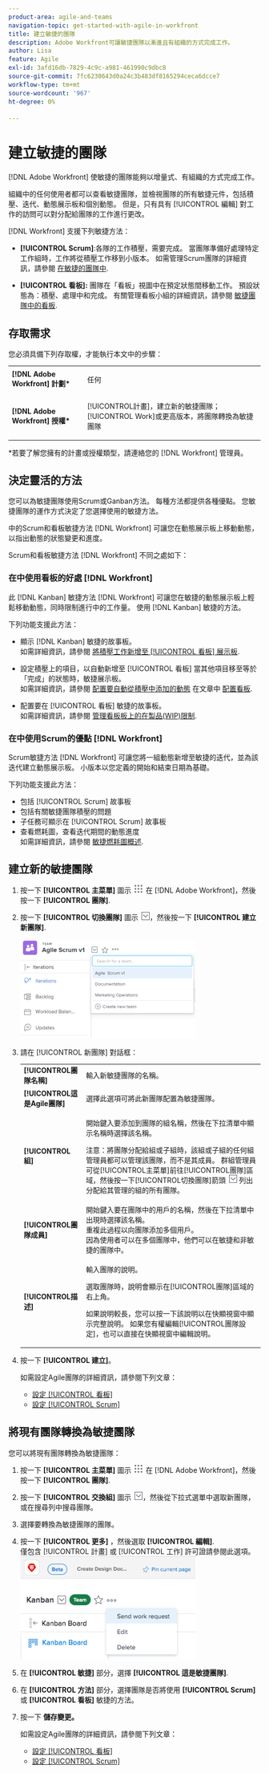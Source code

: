 ```yaml
---
product-area: agile-and-teams
navigation-topic: get-started-with-agile-in-workfront
title: 建立敏捷的團隊
description: Adobe Workfront可讓敏捷團隊以漸進且有組織的方式完成工作。
author: Lisa
feature: Agile
exl-id: 3afd16db-7829-4c9c-a981-461990c9dbc8
source-git-commit: 7fc6230643d0a24c3b483df8165294ceca6dcce7
workflow-type: tm+mt
source-wordcount: '967'
ht-degree: 0%

---
```


# 建立敏捷的團隊

[!DNL Adobe Workfront] 使敏捷的團隊能夠以增量式、有組織的方式完成工作。

組織中的任何使用者都可以查看敏捷團隊，並檢視團隊的所有敏捷元件，包括積壓、迭代、動態展示板和個別動態。 但是，只有具有 [!UICONTROL 編輯] 對工作的訪問可以對分配給團隊的工作進行更改。

[!DNL Workfront] 支援下列敏捷方法：

* **[!UICONTROL Scrum]**:各隊的工作積壓，需要完成。 當團隊準備好處理特定工作組時，工作將從積壓工作移到小版本。 如需管理Scrum團隊的詳細資訊，請參閱 [在敏捷的團隊中](../../agile/use-scrum-in-an-agile-team/scrum-in-an-agile-team.md).

* **[!UICONTROL 看板]:** 團隊在「看板」視圖中在預定狀態間移動工作。 預設狀態為：積壓、處理中和完成。 有關管理看板小組的詳細資訊，請參閱 [敏捷團隊中的看板](../../agile/use-kanban-in-an-agile-team/using-kanban-in-an-agile-team.md).

## 存取需求

您必須具備下列存取權，才能執行本文中的步驟：

<table style="table-layout:auto"> 
 <col> 
 </col> 
 <col> 
 </col> 
 <tbody> 
  <tr> 
   <td role="rowheader"><strong>[!DNL Adobe Workfront] 計劃*</strong></td> 
   <td> <p>任何</p> </td> 
  </tr> 
  <tr> 
   <td role="rowheader"><strong>[!DNL Adobe Workfront] 授權*</strong></td> 
   <td> <p>[!UICONTROL計畫]，建立新的敏捷團隊；[!UICONTROL Work]或更高版本，將團隊轉換為敏捷團隊</p> </td> 
  </tr> 
 </tbody> 
</table>

&#42;若要了解您擁有的計畫或授權類型，請連絡您的 [!DNL Workfront] 管理員。

## 決定靈活的方法

您可以為敏捷團隊使用Scrum或Ganban方法。 每種方法都提供各種優點。 您敏捷團隊的運作方式決定了您選擇使用的敏捷方法。

中的Scrum和看板敏捷方法 [!DNL Workfront] 可讓您在動態展示板上移動動態，以指出動態的狀態變更和進度。

Scrum和看板敏捷方法 [!DNL Workfront] 不同之處如下：

### 在中使用看板的好處 [!DNL Workfront]

此 [!DNL Kanban] 敏捷方法 [!DNL Workfront] 可讓您在敏捷的動態展示板上輕鬆移動動態，同時限制進行中的工作量。 使用 [!DNL Kanban] 敏捷的方法。

下列功能支援此方法：

* 顯示 [!DNL Kanban] 敏捷的故事板。\
   如需詳細資訊，請參閱 [將積壓工作新增至 [!UICONTROL 看板] 展示板](../../agile/use-kanban-in-an-agile-team/view-the-backlog-on-the-kanban-board.md).

* 設定積壓上的項目，以自動新增至 [!UICONTROL 看板] 當其他項目移至等於「完成」的狀態時，敏捷展示板。\
   如需詳細資訊，請參閱 [配置要自動從積壓中添加的動態](../../agile/get-started-with-agile-in-workfront/configure-kanban.md#configur5) 在文章中 [配置看板](../../agile/get-started-with-agile-in-workfront/configure-kanban.md).

* 配置要在 [!UICONTROL 看板] 敏捷的故事板。\
   如需詳細資訊，請參閱 [管理看板板上的在製品(WIP)限制](../../agile/use-kanban-in-an-agile-team/work-in-progress-limit-on-the-kanban-board.md).

### 在中使用Scrum的優點 [!DNL Workfront]

Scrum敏捷方法 [!DNL Workfront] 可讓您將一組動態新增至敏捷的迭代，並為該迭代建立動態展示板。 小版本以您定義的開始和結束日期為基礎。

下列功能支援此方法：

* 包括 [!UICONTROL Scrum] 故事板
* 包括有關敏捷團隊積壓的問題
* 子任務可顯示在 [!UICONTROL Scrum] 故事板
* 查看燃耗圖，查看迭代期間的動態進度\
   如需詳細資訊，請參閱 [敏捷燃耗圖概述](../../agile/use-scrum-in-an-agile-team/burndown/burndown-chart-overview.md).

## 建立新的敏捷團隊

1. 按一下 **[!UICONTROL 主菜單]** 圖示 ![](assets/main-menu-icon.png) 在 [!DNL Adobe Workfront]，然後按一下 **[!UICONTROL 團隊]**.
1. 按一下 **[!UICONTROL 切換團隊]** 圖示 ![切換團隊表徵圖](assets/switch-team-icon.png)，然後按一下 **[!UICONTROL 建立新團隊]**.

   ![選擇「建立新團隊」。](assets/create-new-team-350x198.png)

1. 請在 [!UICONTROL 新團隊] 對話框：

   <table style="table-layout:auto"> 
    <col> 
    <col> 
    <tbody> 
     <tr> 
      <td role="rowheader"><strong>[!UICONTROL團隊名稱]</strong> </td> 
      <td>輸入新敏捷團隊的名稱。</td> 
     </tr> 
     <tr> 
      <td role="rowheader"><strong>[!UICONTROL這是Agile團隊]</strong> </td> 
      <td>選擇此選項可將此新團隊配置為敏捷團隊。</td> 
     </tr> 
     <tr data-mc-conditions="QuicksilverOrClassic.Quicksilver"> 
      <td role="rowheader"><strong>[!UICONTROL組]</strong> </td> 
      <td> <p>開始鍵入要添加到團隊的組名稱，然後在下拉清單中顯示名稱時選擇該名稱。</p> <p>注意：將團隊分配給組或子組時，該組或子組的任何組管理員都可以管理該團隊，而不是其成員。 群組管理員可從[!UICONTROL主菜單]前往[!UICONTROL團隊]區域，然後按一下[!UICONTROL切換團隊]箭頭 <img src="assets/switch-team-icon.png" alt="切換團隊表徵圖"> 列出分配給其管理的組的所有團隊。</p> </td> 
     </tr> 
     <tr> 
      <td role="rowheader"><strong>[!UICONTROL團隊成員]</strong> </td> 
      <td>開始鍵入要在團隊中的用戶的名稱，然後在下拉清單中出現時選擇該名稱。<br>重複此過程以向團隊添加多個用戶。<br>因為使用者可以在多個團隊中，他們可以在敏捷和非敏捷的團隊中。</td> 
     </tr> 
     <tr> 
      <td role="rowheader"><strong>[!UICONTROL描述]</strong> </td> 
      <td><p>輸入團隊的說明。</p> <p>選取團隊時，說明會顯示在[!UICONTROL團隊]區域的右上角。</p>
      <p>如果說明較長，您可以按一下該說明以在快顯視窗中顯示完整說明。 如果您有權編輯[!UICONTROL團隊設定]，也可以直接在快顯視窗中編輯說明。</p></td>
     </tr> 
    </tbody> 
   </table>

1. 按一下 **[!UICONTROL 建立]**。

   如需設定Agile團隊的詳細資訊，請參閱下列文章：

   * [設定 [!UICONTROL 看板]](../../agile/get-started-with-agile-in-workfront/configure-kanban.md)
   * [設定 [!UICONTROL Scrum]](../../agile/get-started-with-agile-in-workfront/configure-scrum.md)

## 將現有團隊轉換為敏捷團隊

您可以將現有團隊轉換為敏捷團隊：

1. 按一下 **[!UICONTROL 主菜單]** 圖示 ![](assets/main-menu-icon.png) 在 [!DNL Adobe Workfront]，然後按一下 **[!UICONTROL 團隊]**.
1. 按一下 **[!UICONTROL 交換組]** 圖示 ![切換團隊表徵圖](assets/switch-team-icon.png)，然後從下拉式選單中選取新團隊，或在搜尋列中搜尋團隊。

1. 選擇要轉換為敏捷團隊的團隊。
1. 按一下 **[!UICONTROL 更多]** ，然後選取 **[!UICONTROL 編輯]**.\
   僅包含 [!UICONTROL 計畫] 或 [!UICONTROL 工作] 許可證請參閱此選項。\
   ![](assets/edit-team-settings-350x205.png)

1. 在 **[!UICONTROL 敏捷]** 部分，選擇 **[!UICONTROL 這是敏捷團隊]**.

1. 在 **[!UICONTROL 方法]** 部分，選擇團隊是否將使用 **[!UICONTROL Scrum]** 或 **[!UICONTROL 看板]** 敏捷的方法。

1. 按一下 **儲存變更。**

   如需設定Agile團隊的詳細資訊，請參閱下列文章：

   * [設定 [!UICONTROL 看板]](../../agile/get-started-with-agile-in-workfront/configure-kanban.md)
   * [設定 [!UICONTROL Scrum]](../../agile/get-started-with-agile-in-workfront/configure-scrum.md)
